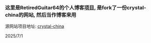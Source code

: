 ### 这里是RetiredGuitar64的个人博客[项目](https://github.com/RetiredGuitar64/myblog), 是fork了一份crystal-china的网站, 然后当作博客来用

源网站项目地址: [crystal-china](https://github.com/crystal-china/website)

2025/7/1
